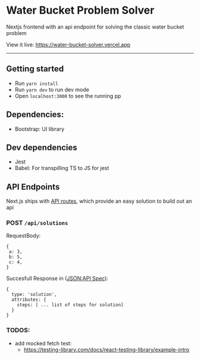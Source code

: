 # Water Bucket Problem Solver

Nextjs frontend with an api endpoint for solving the classic water bucket problem

View it live: https://water-bucket-solver.vercel.app

--- 

## Getting started
- Run `yarn install`
- Run `yarn dev` to run dev mode
- Open `localhost:3000` to see the running pp

## Dependencies:
- Bootstrap: UI library

## Dev dependencies
- Jest
- Babel: For transpilling TS to JS for jest


## API Endpoints
Next.js ships with [API routes](https://github.com/vercel/next.js#api-routes), which provide an easy solution to build out an api

### POST `/api/solutions`

RequestBody:
```
{
 a: 3,
 b: 5,
 c: 4,
}
```

Succesfull Response in ([JSON:API Spec](https://jsonapi.org/)): 
```
{ 
  type: 'solution',
  attributes: {
    steps: [ ... list of steps for solution]
  }
}

```


### TODOS:
- add mocked fetch test: 
  - https://testing-library.com/docs/react-testing-library/example-intro